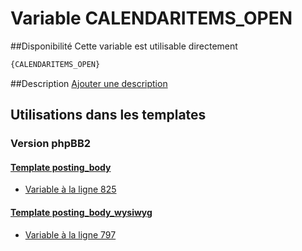 # Variable CALENDARITEMS_OPEN

##Disponibilité
Cette variable est utilisable directement

```html
{CALENDARITEMS_OPEN}
```

##Description
[Ajouter une description](https://fa-tvars.appspot.com/var/CALENDARITEMS_OPEN)

## Utilisations dans les templates

### Version phpBB2

#### [Template posting_body](subsilver/posting_body.md#readme)
* [Variable &agrave; la ligne 825](../subsilver/posting_body.tpl#L825)

#### [Template posting_body_wysiwyg](subsilver/posting_body_wysiwyg.md#readme)
* [Variable &agrave; la ligne 797](../subsilver/posting_body_wysiwyg.tpl#L797)